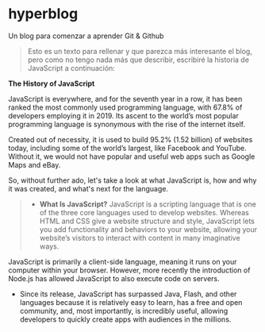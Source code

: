 # hyperblog
Un blog para comenzar a aprender Git &amp; Github
>Esto es un texto para rellenar y que parezca más interesante el blog, pero como no tengo nada más que describir, escribiré la historia de JavaScript a continuación:

 **The History of JavaScript**
 
JavaScript is everywhere, and for the seventh year in a row, it has been ranked the most commonly used programming language, with 67.8% of developers employing it in 2019. Its ascent to the world’s most popular programming language is synonymous with the rise of the internet itself.

Created out of necessity, it is used to build 95.2% (1.52 billion) of websites today, including some of the world’s largest, like Facebook and YouTube. Without it, we would not have popular and useful web apps such as Google Maps and eBay. 

So, without further ado, let's take a look at what JavaScript is,  how and why it was created, and what's next for the language.

 

> - **What Is JavaScript?**
JavaScript is a scripting language that is one of the three core languages used to develop websites. Whereas HTML and CSS give a website structure and style, JavaScript lets you add functionality and behaviors to your website, allowing your website’s visitors to interact with content in many imaginative ways.

 JavaScript is primarily a client-side language, meaning it runs on your computer within your browser. However, more recently the introduction of Node.js has allowed JavaScript to also execute code on servers.

- Since its release, JavaScript has surpassed Java, Flash, and other languages because it is relatively easy to learn, has a free and open community, and, most importantly, is incredibly useful, allowing developers to quickly create apps with audiences in the millions.